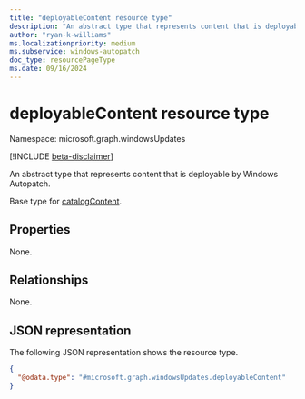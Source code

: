 ```yaml
---
title: "deployableContent resource type"
description: "An abstract type that represents content that is deployable by Windows Autopatch."
author: "ryan-k-williams"
ms.localizationpriority: medium
ms.subservice: windows-autopatch
doc_type: resourcePageType
ms.date: 09/16/2024
---
```


# deployableContent resource type

Namespace: microsoft.graph.windowsUpdates

[!INCLUDE [beta-disclaimer](../../includes/beta-disclaimer.md)]

An abstract type that represents content that is deployable by Windows Autopatch.

Base type for [catalogContent](../resources/windowsupdates-catalogcontent.md).

## Properties
None.

## Relationships
None.

## JSON representation
The following JSON representation shows the resource type.
<!-- {
  "blockType": "resource",
  "@odata.type": "microsoft.graph.windowsUpdates.deployableContent"
}
-->
``` json
{
  "@odata.type": "#microsoft.graph.windowsUpdates.deployableContent"
}
```

